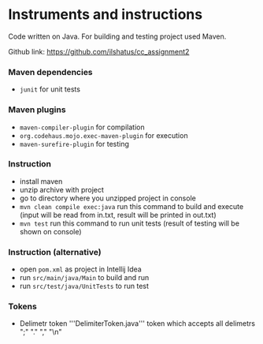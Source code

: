 # Instruments and instructions

Code written on Java. For building and testing project used Maven.

Github link: https://github.com/ilshatus/cc_assignment2

### Maven dependencies
- ```junit``` for unit tests
### Maven plugins
- ```maven-compiler-plugin``` for compilation
- ```org.codehaus.mojo.exec-maven-plugin``` for execution
- ```maven-surefire-plugin``` for testing
### Instruction
- install maven
- unzip archive with project
- go to directory where you unzipped project in console
- ```mvn clean compile exec:java``` run this command to build and execute (input will be read from in.txt, result will be printed in out.txt)
- ```mvn test``` run this command to run unit tests (result of testing will be shown on console)
### Instruction (alternative) 
- open ```pom.xml``` as project in Intellij Idea
- run ```src/main/java/Main``` to build and run
- run ```src/test/java/UnitTests``` to run test



### Tokens

- Delimetr token '''DelimiterToken.java''' token which accepts all delimetrs ";" "." "," "\n" 
